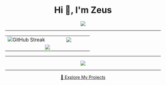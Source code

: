 <h1 align="center">Hi 👋, I'm Zeus</h1>

<p align="center">
  <img src="https://readme-typing-svg.herokuapp.com?font=Fira+Code&size=22&pause=1000&center=true&vCenter=true&width=435&lines=Passionate+Developer;Loves+Open+Source;Always+Learning+New+Things" />
</p>

---

<table align="center">
  <tr>
    <td align="center" width="50%">
      <img src="http://github-readme-streak-stats.herokuapp.com?user=zeusptit&theme=tokyonight" alt="GitHub Streak" />
    </td>
    <td align="center" width="50%">
      <img src="https://github-readme-stats.vercel.app/api/top-langs/?username=zeusptit&layout=compact&show_icons=true&theme=tokyonight" />
    </td>
  </tr>
  <tr>
    <td align="center" colspan="2">
      <img src="https://github-readme-stats.vercel.app/api?username=zeusptit&show_icons=true&theme=tokyonight&include_all_commits=true&count_private=true" />
    </td>
  </tr>
</table>

---

<p align="center">
  <img src="https://github-profile-trophy.vercel.app/?username=zeusptit&theme=tokyonight&row=1&column=7" />
</p>

---

<p align="center">
  <a href="https://github.com/zeusptit?tab=repositories" target="_blank">🌟 Explore My Projects</a>
</p>
